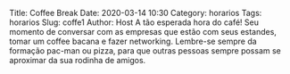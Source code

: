 Title: Coffee Break
Date: 2020-03-14 10:30
Category: horarios
Tags: horarios
Slug: coffe1
Author: Host
A tão esperada hora do café! Seu momento de conversar com as empresas que estão com seus estandes, tomar um coffee bacana e fazer networking.
Lembre-se sempre da formação pac-man ou pizza, para que outras pessoas sempre possam se aproximar da sua rodinha de amigos.